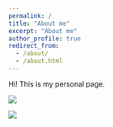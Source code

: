 ```yaml
---
permalink: /
title: "About me"
excerpt: "About me"
author_profile: true
redirect_from:
  - /about/
  - /about.html
---
```


Hi! This is my personal page.

![](presentation-cser18.jpeg)

![](presentation-masters.jpeg)
